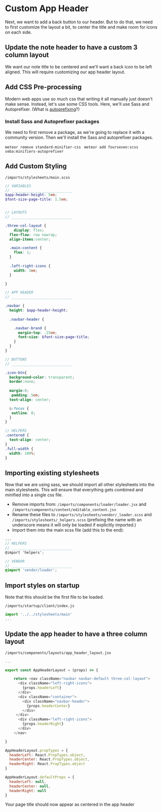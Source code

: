 # Custom App Header

Next, we want to add a back button to our header.  But to do that, we need to first customize the layout a bit, to center the title and make room for icons on each side.

## Update the note header to have a custom 3 column layout

We want our note title to be centered and we'll want a back icon to be left aligned. This will require customizing our app header layout. 


## Add CSS Pre-processing
Modern web apps use so much css that writing it all manually just doesn't make sense.  Instead, let's use some CSS tools.  Here, we'll use Sass and Autoprefixer. (What is [autoprefixing](https://css-tricks.com/autoprefixer/)?)

### Install Sass and Autoprefixer packages

We need to first remove a package, as we're going to replace it with a community version. Then we'll install the Sass and autoprefixer packages.

``` meteor remove standard-minifier-css ```
```  meteor add fourseven:scss seba:minifiers-autoprefixer ```


## Add Custom Styling

``` /imports/stylesheets/main.scss ```

```scss
// VARIABLES
// ____________________________
$app-header-height: 5em;
$font-size-page-title: 1.5em;


// LAYOUTS
// ____________________________

.three-col-layout {
	display: flex;
  flex-flow: row nowrap;
  align-items:center;

  .main-content {
  	flex: 1;
  }
  
  .left-right-icons {
    width: 3em;
  }

}

// APP HEADER
// ____________________________

.navbar {
  height: $app-header-height;
 
  .navbar-header {

    .navbar-brand {
      margin-top: .25em;
      font-size: $font-size-page-title;
    }
  }
}

// BUTTONS
// ____________________________

.icon-btn{
  background-color: transparent;
  border:none;
  
  margin:0;
   padding:.5em;
  text-align: center;

  &:focus {
   outline: 0;
  }
}

// HELPERS
.centered {
  text-align: center;
}
.full-width {
  width: 100%;
}
```

## Importing existing stylesheets
Now that we are using sass, we should import all other stylesheets into the main stylesheets.  This will ensure that everything gets combined and minified into a single css file.

- Remove imports from: ``` /imports/components/loader/loader.jsx ``` and ``` /imports/components/content/editable_content.jsx ```
- Rename these files to ``` /imports/stylesheets/vendor/_loader.scss ``` and  ``` /imports/stylesheets/_helpers.scss ``` (prefixing the name with an underscore means it will only be loaded if explicitly imported.)
- Import them into the main scss file (add this to the end):

```scss
...
// HELPERS
// ____________________________
@import 'helpers';

// VENDOR
// ____________________________
@import 'vendor/loader';

```

## Import styles on startup
Note that this should be the first file to be loaded.

``` /imports/startup/client/index.js ```

```js
import '../../stylesheets/main'
...
```




## Update the app header to have a three column layout

``` /imports/components/layouts/app_header_layout.jsx ```

```js
...

export const AppHeaderLayout = (props) => {

	return <nav className="navbar navbar-default three-col-layout">
      <div className="left-right-icons">
	    {props.headerLeft}
	  </div>
	  <div className="container">
	    <div className="navbar-header">
	      {props.headerCenter}
	    </div>
	 </div>
      <div className="left-right-icons">
	    {props.headerRight}
	  </div>
	</nav>

}

AppHeaderLayout.propTypes = {
  headerLeft: React.PropTypes.object,
  headerCenter: React.PropTypes.object,
  headerRight: React.PropTypes.object
}

AppHeaderLayout.defaultProps = { 
  headerLeft: null,
  headerCenter: null,
  headerRight: null
}
```

Your page title should now appear as centered in the app header
